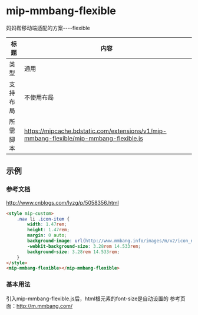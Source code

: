 # mip-mmbang-flexible

妈妈帮移动端适配的方案----flexible

标题|内容
----|----
类型|通用
支持布局|不使用布局
所需脚本|https://mipcache.bdstatic.com/extensions/v1/mip-mmbang-flexible/mip-mmbang-flexible.js

## 示例

### 参考文档
http://www.cnblogs.com/lyzg/p/5058356.html

```html
<style mip-custom>
	.nav li .icon-item {
		width: 1.47rem;
		height: 1.47rem;
		margin: 0 auto;
		background-image: url(http://www.mmbang.info/images/m/v2/icon_nav.png);
		-webkit-background-size: 3.28rem 14.533rem;
		background-size: 3.28rem 14.533rem;
	}
</style>
<mip-mmbang-flexible></mip-mmbang-flexible>
```

### 基本用法
引入mip-mmbang-flexible.js后，html根元素的font-size是自动设置的
参考页面：http://m.mmbang.com/
